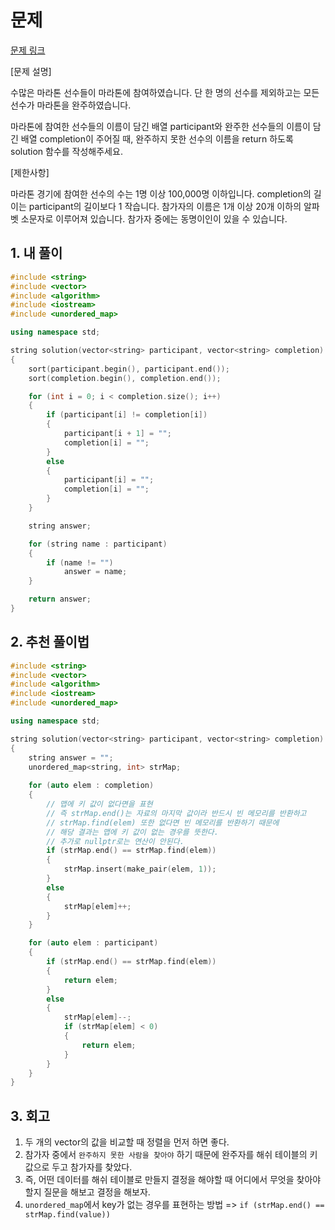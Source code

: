 # 문제

[문제 링크](https://programmers.co.kr/learn/courses/30/lessons/42576)

[문제 설명]

수많은 마라톤 선수들이 마라톤에 참여하였습니다. 단 한 명의 선수를 제외하고는 모든 선수가 마라톤을 완주하였습니다.

마라톤에 참여한 선수들의 이름이 담긴 배열 participant와 완주한 선수들의 이름이 담긴 배열 completion이 주어질 때, 완주하지 못한 선수의 이름을 return 하도록 solution 함수를 작성해주세요.

[제한사항]

마라톤 경기에 참여한 선수의 수는 1명 이상 100,000명 이하입니다.
completion의 길이는 participant의 길이보다 1 작습니다.
참가자의 이름은 1개 이상 20개 이하의 알파벳 소문자로 이루어져 있습니다.
참가자 중에는 동명이인이 있을 수 있습니다.

## 1. 내 풀이

``` CPP
#include <string>
#include <vector>
#include <algorithm>
#include <iostream>
#include <unordered_map>

using namespace std;

string solution(vector<string> participant, vector<string> completion)
{
    sort(participant.begin(), participant.end());
    sort(completion.begin(), completion.end());

    for (int i = 0; i < completion.size(); i++)
    {
        if (participant[i] != completion[i])
        {
            participant[i + 1] = "";
            completion[i] = "";
        }
        else
        {
            participant[i] = "";
            completion[i] = "";
        }
    }

    string answer;

    for (string name : participant)
    {
        if (name != "")
            answer = name;
    }

    return answer;
}
```

## 2. 추천 풀이법

``` CPP
#include <string>
#include <vector>
#include <algorithm>
#include <iostream>
#include <unordered_map>

using namespace std;

string solution(vector<string> participant, vector<string> completion)
{
    string answer = "";
    unordered_map<string, int> strMap;
    
    for (auto elem : completion)
    {
        // 맵에 키 값이 없다면을 표현
        // 즉 strMap.end()는 자료의 마지막 값이라 반드시 빈 메모리를 반환하고
        // strMap.find(elem) 또한 없다면 빈 메모리를 반환하기 때문에 
        // 해당 결과는 맵에 키 값이 없는 경우를 뜻한다.
        // 추가로 nullptr로는 연산이 안된다.
        if (strMap.end() == strMap.find(elem))
        {
            strMap.insert(make_pair(elem, 1));
        }
        else
        {
            strMap[elem]++;
        }
    }

    for (auto elem : participant)
    {
        if (strMap.end() == strMap.find(elem))
        {
            return elem;
        }
        else
        {
            strMap[elem]--;
            if (strMap[elem] < 0)
            {
                return elem;
            }
        }
    }
}
```

## 3. 회고

1. 두 개의 vector의 값을 비교할 때 정렬을 먼저 하면 좋다.
2. 참가자 중에서 `완주하지 못한 사람을 찾아야` 하기 때문에 완주자를 해쉬 테이블의 키값으로 두고 참가자를 찾았다.
3. 즉, 어떤 데이터를 해쉬 테이블로 만들지 결정을 해야할 때 어디에서 무엇을 찾아야할지 질문을 해보고 결정을 해보자.
4. `unordered_map`에서 key가 없는 경우를 표현하는 방법 => `if (strMap.end() == strMap.find(value))`
